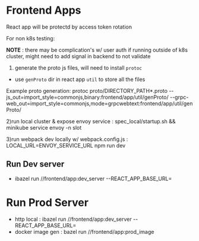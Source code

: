 # Frontend Apps

React app will be protectd by access token rotation

For non k8s testing:

**NOTE** : there may be complication's w/ user auth if running outside of k8s cluster, might need to add signal in backend to not validate

1) generate the proto js files, will need to install `protoc`

- use `genProto` dir in react app `util` to store all the files

Example proto generation:
protoc proto/DIRECTORY_PATH*.proto --js_out=import_style=commonjs,binary:frontend/app/util/genProto/ --grpc-web_out=import_style=commonjs,mode=grpcwebtext:frontend/app/util/genProto/

2)run local cluster & expose envoy service : spec_local/startup.sh && minikube service envoy -n slot

3)run webpack dev locally w/ webpack.config.js : LOCAL_URL=ENVOY_SERVICE_URL npm run dev

## Run Dev server

- ibazel run //frontend/app:dev_server --REACT_APP_BASE_URL=<URL FOR BACKENDS>

# Run Prod Server

- http local : ibazel run //frontend/app:dev_server --REACT_APP_BASE_URL=<URL FOR BACKENDS>
- docker image gen : bazel run //frontend/app:prod_image
